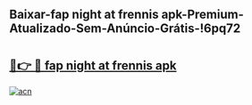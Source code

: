 
## Baixar-fap night at frennis apk-Premium-Atualizado-Sem-Anúncio-Grátis-!6pq72

# <h2><a href="https://andorid.site?title=fap_night_at_frennis_apk&ref=27">🔗👉 🔴 fap night at frennis apk</a></h2>

[![acn](https://github.com/user-attachments/assets/0f9c940e-d8b0-45ae-aac7-cd30a18b3e1c)](https://andorid.site?title=fap_night_at_frennis_apk&ref=27)

